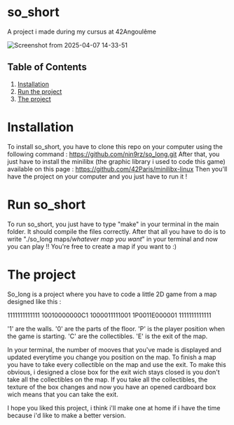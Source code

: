 # so_short

A project i made during my cursus at 42Angoulême

![Screenshot from 2025-04-07 14-33-51](https://github.com/user-attachments/assets/57256e75-7075-4c78-a281-59f1cd068232)

## Table of Contents
1. [Installation](#installation)
2. [Run the project](#runtheproject)
3. [The project](#theproject)


# Installation

To install so_short, you have to clone this repo on your computer using the following command : 
  https://github.com/nin9rz/so_long.git
After that, you just have to install the minilibx (the graphic library i used to code this game) available on this page :
  https://github.com/42Paris/minilibx-linux 
Then you'll have the project on your computer and you just have to run it !

# Run so_short

To run so_short, you just have to type "make" in your terminal in the main folder. It should compile the files correctly.
After that all you have to do is to write "./so_long maps/*whatever map you want*" in your terminal and now you can play !!
You're free to create a map if you want to :)

# The project

So_long is a project where you have to code a little 2D game from a map designed like this : 

1111111111111
10010000000C1
1000011111001
1P0011E000001
1111111111111

'1' are the walls.
'0' are the parts of the floor.
'P' is the player position when the game is starting.
'C' are the collectibles.
'E' is the exit of the map.

In your terminal, the number of mooves that you've made is displayed and updated everytime you change you position on the map.
To finish a map you have to take every collectible on the map and use the exit. 
To make this obvious, i designed a close box for the exit wich stays closed is you don't take all the collectibles on the map. 
If you take all the collectibles, the texture of the box changes and now you have an opened cardboard box wich means that you can take the exit.

I hope you liked this project, i think i'll make one at home if i have the time because i'd like to make a better version.
